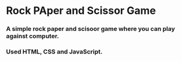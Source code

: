 # Rock PAper and Scissor Game     
### A simple rock paper and scisoor game where you can play against computer.   
### Used HTML, CSS and JavaScript.
